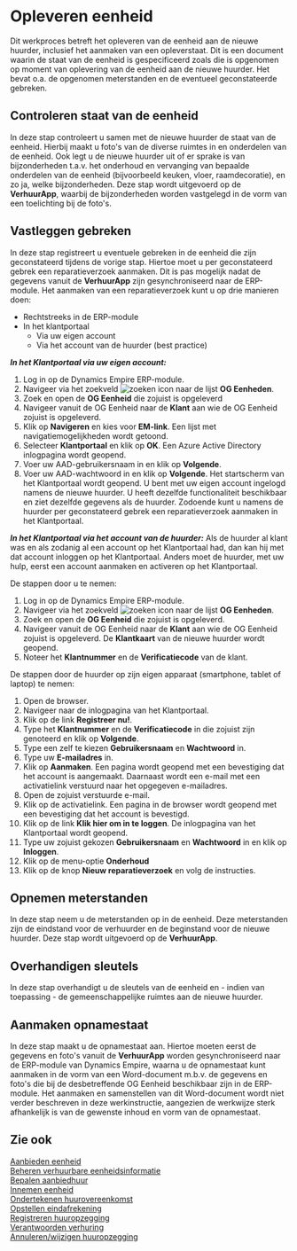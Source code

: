 # Opleveren eenheid

Dit werkproces betreft het opleveren van de eenheid aan de nieuwe huurder, inclusief het aanmaken van een opleverstaat. Dit is een document waarin de staat van de eenheid is gespecificeerd zoals die is opgenomen op moment van oplevering van de eenheid aan de nieuwe huurder. Het bevat o.a. de opgenomen meterstanden en de eventueel geconstateerde gebreken. 

## Controleren staat van de eenheid 

In deze stap controleert u samen met de nieuwe huurder de staat van de eenheid. Hierbij maakt u foto's van de diverse ruimtes in en onderdelen van de eenheid. Ook legt u de nieuwe huurder uit of er sprake is van bijzonderheden t.a.v. het onderhoud en vervanging van bepaalde onderdelen van de eenheid (bijvoorbeeld keuken, vloer, raamdecoratie), en zo ja, welke bijzonderheden. Deze stap wordt uitgevoerd op de **VerhuurApp**, waarbij de bijzonderheden worden vastgelegd in de vorm van een toelichting bij de foto's.   

## Vastleggen gebreken 

In deze stap registreert u eventuele gebreken in de eenheid die zijn geconstateerd tijdens de vorige stap. Hiertoe moet u per geconstateerd gebrek een reparatieverzoek aanmaken. Dit is pas mogelijk nadat de gegevens vanuit de **VerhuurApp** zijn gesynchroniseerd naar de ERP-module. Het aanmaken van een reparatieverzoek kunt u op drie manieren doen: 

- Rechtstreeks in de ERP-module 
- In het klantportaal 
	- Via uw eigen account 
	- Via het account van de huurder (best practice) 

***In het Klantportaal via uw eigen account:***
1. Log in op de Dynamics Empire ERP-module.
2. Navigeer via het zoekveld ![zoeken icon](/assets/images/zoeken.png "zoeken icon") naar de lijst **OG Eenheden**. 
3. Zoek en open de **OG Eenheid** die zojuist is opgeleverd 
4. Navigeer vanuit de OG Eenheid naar de **Klant** aan wie de OG Eenheid zojuist is opgeleverd. 
5. Klik op **Navigeren** en kies voor **EM-link**. Een lijst met navigatiemogelijkheden wordt getoond. 
6. Selecteer **Klantportaal** en klik op **OK**. Een Azure Active Directory inlogpagina wordt geopend. 
7. Voer uw AAD-gebruikersnaam in en klik op **Volgende**. 
8. Voer uw AAD-wachtwoord in en klik op **Volgende**. Het startscherm van het Klantportaal wordt geopend. U bent met uw eigen account ingelogd namens de nieuwe huurder. U heeft dezelfde functionaliteit beschikbaar en ziet dezelfde gegevens als de huurder. Zodoende kunt u namens de huurder per geconstateerd gebrek een reparatieverzoek aanmaken in het Klantportaal.  

***In het Klantportaal via het account van de huurder:*** Als de huurder al klant was en als zodanig al een account op het Klantportaal had, dan kan hij met dat account inloggen op het Klantportaal. Anders moet de huurder, met uw hulp, eerst een account aanmaken en activeren op het Klantportaal.  

De stappen door u te nemen: 
1. Log in op de Dynamics Empire ERP-module.
2. Navigeer via het zoekveld ![zoeken icon](/assets/images/zoeken.png "zoeken icon") naar de lijst **OG Eenheden**.
3. Zoek en open de **OG Eenheid** die zojuist is opgeleverd.
4. Navigeer vanuit de OG Eenheid naar de **Klant** aan wie de OG Eenheid zojuist is opgeleverd. De **Klantkaart** van de nieuwe huurder wordt geopend. 
5. Noteer het **Klantnummer** en de **Verificatiecode** van de klant. 

De stappen door de huurder op zijn eigen apparaat (smartphone, tablet of laptop) te nemen:  
1. Open de browser.
2. Navigeer naar de inlogpagina van het Klantportaal.
3. Klik op de link **Registreer nu!**. 
4. Type het **Klantnummer** en de **Verificatiecode** in die zojuist zijn genoteerd en klik op **Volgende**. 
5. Type een zelf te kiezen **Gebruikersnaam** en **Wachtwoord** in. 
6. Type uw **E-mailadres** in. 
7. Klik op **Aanmaken**. Een pagina wordt geopend met een bevestiging dat het account is aangemaakt. Daarnaast wordt een e-mail met een activatielink verstuurd naar het opgegeven e-mailadres. 
8. Open de zojuist verstuurde e-mail. 
9. Klik op de activatielink. Een pagina in de browser wordt geopend met een bevestiging dat het account is bevestigd. 
10. Klik op de link **Klik hier om in te loggen**. De inlogpagina van het Klantportaal wordt geopend. 
11. Type uw zojuist gekozen **Gebruikersnaam** en **Wachtwoord** in en klik op **Inloggen**. 
12. Klik op de menu-optie **Onderhoud** 
13. Klik op de knop **Nieuw reparatieverzoek** en volg de instructies. 

## Opnemen meterstanden 

In deze stap neem u de meterstanden op in de eenheid. Deze meterstanden zijn de eindstand voor de verhuurder en de beginstand voor de nieuwe huurder. Deze stap wordt uitgevoerd op de **VerhuurApp**. 

## Overhandigen sleutels 

In deze stap overhandigt u de sleutels van de eenheid en - indien van toepassing - de gemeenschappelijke ruimtes aan de nieuwe huurder.  

## Aanmaken opnamestaat 

In deze stap maakt u de opnamestaat aan. Hiertoe moeten eerst de gegevens en foto's vanuit de **VerhuurApp** worden gesynchroniseerd naar de ERP-module van Dynamics Empire, waarna u de opnamestaat kunt aanmaken in de vorm van een Word-document m.b.v. de gegevens en foto's die bij de desbetreffende OG Eenheid beschikbaar zijn in de ERP-module. Het aanmaken en samenstellen van dit Word-document wordt niet verder beschreven in deze werkinstructie, aangezien de werkwijze sterk afhankelijk is van de gewenste inhoud en vorm van de opnamestaat. 

## Zie ook

[Aanbieden eenheid](../aanbieden-eenheid/)  
[Beheren verhuurbare eenheidsinformatie](../beheren-verhuurbare-eenheidsinformatie/)  
[Bepalen aanbiedhuur](../bepalen-aanbiedhuur/)  
[Innemen eenheid](../innemen-eenheid/)  
[Ondertekenen huurovereenkomst](../ondertekenen-huurovereenkomst/)  
[Opstellen eindafrekening](../opstellen-eindafrekening/)  
[Registreren huuropzegging](../registreren-huuropzegging/)  
[Verantwoorden verhuring](../verantwoorden-verhuring/)  
[Annuleren/wijzigen huuropzegging](../annuleren-wijzigen-huuropzegging/)
